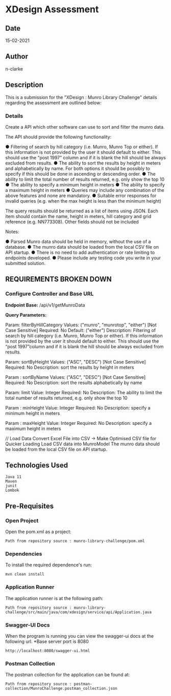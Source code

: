 # XDesign Assessment

## Date

15-02-2021

## Author

n-clarke

## Description

This is a submission for the "XDesign : Munro Library Challenge" details regarding the assessment are outlined below:

### Details 

Create a API which other software can use to sort and filter the munro data.

The API should provide the following functionality:

● Filtering of search by hill category (i.e. Munro, Munro Top or either). If this information is not provided by the user it should default to either. This should use the “post 1997” column and if it is blank the hill should be always excluded from results.
● The ability to sort the results by height in meters and alphabetically by name. For both options it should be possibly to specify if this should be done in ascending or descending order.
● The ability to limit the total number of results returned, e.g. only show the top 10
● The ability to specify a minimum height in meters
● The ability to specify a maximum height in meters
● Queries may include any combination of the above features and none are mandatory.
● Suitable error responses for invalid queries (e.g. when the max height is less than the minimum height)

The query results should be returned as a list of items using JSON. Each item should contain the name, height in meters, hill category and grid reference (e.g. NN773308). Other fields should not be included

Notes:

● Parsed Munro data should be held in memory, without the use of a database.
● The munro data should be loaded from the local CSV file on API startup.
● There is no need to add authentication or rate limiting to endpoints developed.
● Please include any testing code you write in your submitted solution.

## REQUIREMENTS BROKEN DOWN

### Configure  Controller and Base URL
**Endpoint Base:**
/api/v1/getMunroData

**Query Parameters:**

Param: filterByHillCategory
Values:  ("munro", "munrotop", "either") [Not Case Sensitive]
Required: No
Default: ("either")
Description: Filtering of search by hill category (i.e. Munro, Munro Top or either).
If this information is not provided by the user it should default to either. This should use the “post 1997”column and if it is blank the hill should be always excluded from results.

Param: sortByHeight
Values: ("ASC", "DESC") [Not Case Sensitive]
Required: No
Description: sort the results by height in meters

Param : sortByName
Values: ("ASC", "DESC") [Not Case Sensitive]
Required: No
Description: sort the results alphabetically by name 

Param: limit
Value: Integer
Required: No
Description: The ability to limit the total number of results returned, e.g. only show the top 10

Param : minHeight
Value: Integer
Required: No
Description: specify a minimum height in meters

Param : maxHeight
Value: Integer
Required: No
Description: specify a maximum height in meters

// Load Data
Convert Excel File into CSV
-> Make Optimised CSV file for Quicker Loading 
Load CSV data into MunroModel
The munro data should be loaded from the local CSV file on API startup.


## Technologies Used
```
Java 11
Maven 
junit
Lombok
```
## Pre-Requisites

### Open Project
Open the pom.xml as a project:
```
Path from repository source : munro-library-challenge/pom.xml
```

### Dependencies
To install the required dependence's run:
```
mvn clean install
```

### Application Runner
The application runner is at the following path:
```
Path from repository source : munro-library-challenge/src/main/java/com/xdesign/service/api/Application.java
```

### Swagger-UI Docs
When the program is running you can view the swagger-ui docs at the following url. *Base server port is 8080
```
http://localhost:8080/swagger-ui.html
```

### Postman Collection
The postman collection for the application can be found at:
```
Path from repository source : postman-collection/MunroChallenge.postman_collection.json
```
